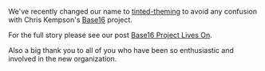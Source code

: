 We've recently changed our name to [tinted-theming](https://github.com/tinted-theming) to avoid any confusion with Chris Kempson's [Base16](https://github.com/chriskempson/base16) project.

For the full story please see our post [Base16 Project Lives On](https://github.com/tinted-theming/home/issues/51).

Also a big thank you to all of you who have been so enthusiastic and involved in the new organization.
